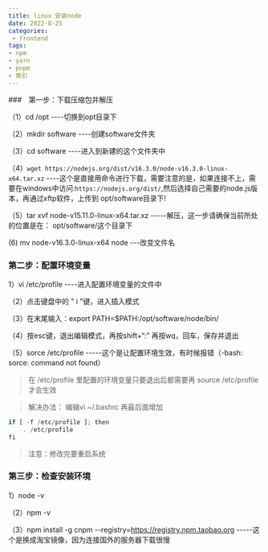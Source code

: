```yaml
---
title: linux 安装node
date: 2022-8-25
categories: 
 - frontend
tags:
- npm
- yarn
- pnpm
- 索引
---
```


###　第一步：下载压缩包并解压

（1）cd /opt ----切换到opt目录下

（2）mkdir software ----创建software文件夹

（3）cd software ----进入到新建的这个文件夹中

（4）`wget https://nodejs.org/dist/v16.3.0/node-v16.3.0-linux-x64.tar.xz` ----这个是直接用命令进行下载，需要注意的是，如果连接不上，需要在windows中访问:`https://nodejs.org/dist/`,然后选择自己需要的node.js版本，再通过xftp软件，上传到 opt/software目录下!

（5）tar xvf node-v15.11.0-linux-x64.tar.xz -----解压，这一步请确保当前所处的位置是在： opt/software/这个目录下

(6) mv node-v16.3.0-linux-x64 node ---改变文件名


### 第二步：配置环境变量
1）vi /etc/profile ----进入配置环境变量的文件中

（2）点击键盘中的 " i "键，进入插入模式

（3）在末尾输入：export PATH=$PATH:/opt/software/node/bin/

（4）按esc键，退出编辑模式，再按shift+“:” 再按wq，回车，保存并退出

（5）sorce /etc/profile -----这个是让配置环境生效，有时候报错（-bash: sorce: command not found）

>在 /etc/profile 里配置的环境变量只要退出后都需要再 source /etc/profile 才会生效

>解决办法：
>编辑vi ~/.bashrc 再最后面增加
```js
if [ -f /etc/profile ]; then
	. /etc/profile
fi

```
>注意：修改完要重启系统

### 第三步：检查安装环境

1）node -v

（2）npm -v

（3）npm install -g cnpm --registry=https://registry.npm.taobao.org -----这个是换成淘宝镜像，因为连接国外的服务器下载很慢
